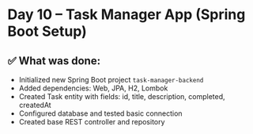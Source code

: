 # Day 10 – Task Manager App (Spring Boot Setup)

## ✅ What was done:
- Initialized new Spring Boot project `task-manager-backend`
- Added dependencies: Web, JPA, H2, Lombok
- Created Task entity with fields: id, title, description, completed, createdAt
- Configured database and tested basic connection
- Created base REST controller and repository
